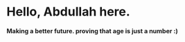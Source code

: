 # <b>Hello, Abdullah here.</b> <br>
#### Making a better future. proving that age is just a number :)
